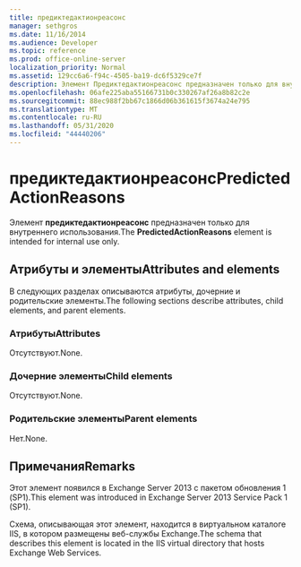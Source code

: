 ```yaml
---
title: предиктедактионреасонс
manager: sethgros
ms.date: 11/16/2014
ms.audience: Developer
ms.topic: reference
ms.prod: office-online-server
localization_priority: Normal
ms.assetid: 129cc6a6-f94c-4505-ba19-dc6f5329ce7f
description: Элемент Предиктедактионреасонс предназначен только для внутреннего использования.
ms.openlocfilehash: 06afe225aba55166731b0c330267af26a8b82c2e
ms.sourcegitcommit: 88ec988f2bb67c1866d06b361615f3674a24e795
ms.translationtype: MT
ms.contentlocale: ru-RU
ms.lasthandoff: 05/31/2020
ms.locfileid: "44440206"
---
```

# <a name="predictedactionreasons"></a><span data-ttu-id="5aa3a-103">предиктедактионреасонс</span><span class="sxs-lookup"><span data-stu-id="5aa3a-103">PredictedActionReasons</span></span>

<span data-ttu-id="5aa3a-104">Элемент **предиктедактионреасонс** предназначен только для внутреннего использования.</span><span class="sxs-lookup"><span data-stu-id="5aa3a-104">The **PredictedActionReasons** element is intended for internal use only.</span></span> 

## <a name="attributes-and-elements"></a><span data-ttu-id="5aa3a-105">Атрибуты и элементы</span><span class="sxs-lookup"><span data-stu-id="5aa3a-105">Attributes and elements</span></span>

<span data-ttu-id="5aa3a-106">В следующих разделах описываются атрибуты, дочерние и родительские элементы.</span><span class="sxs-lookup"><span data-stu-id="5aa3a-106">The following sections describe attributes, child elements, and parent elements.</span></span>
  
### <a name="attributes"></a><span data-ttu-id="5aa3a-107">Атрибуты</span><span class="sxs-lookup"><span data-stu-id="5aa3a-107">Attributes</span></span>

<span data-ttu-id="5aa3a-108">Отсутствуют.</span><span class="sxs-lookup"><span data-stu-id="5aa3a-108">None.</span></span>
  
### <a name="child-elements"></a><span data-ttu-id="5aa3a-109">Дочерние элементы</span><span class="sxs-lookup"><span data-stu-id="5aa3a-109">Child elements</span></span>

<span data-ttu-id="5aa3a-110">Отсутствуют.</span><span class="sxs-lookup"><span data-stu-id="5aa3a-110">None.</span></span>
  
### <a name="parent-elements"></a><span data-ttu-id="5aa3a-111">Родительские элементы</span><span class="sxs-lookup"><span data-stu-id="5aa3a-111">Parent elements</span></span>

<span data-ttu-id="5aa3a-112">Нет.</span><span class="sxs-lookup"><span data-stu-id="5aa3a-112">None.</span></span>
  
## <a name="remarks"></a><span data-ttu-id="5aa3a-113">Примечания</span><span class="sxs-lookup"><span data-stu-id="5aa3a-113">Remarks</span></span>

<span data-ttu-id="5aa3a-114">Этот элемент появился в Exchange Server 2013 с пакетом обновления 1 (SP1).</span><span class="sxs-lookup"><span data-stu-id="5aa3a-114">This element was introduced in Exchange Server 2013 Service Pack 1 (SP1).</span></span>
  
<span data-ttu-id="5aa3a-115">Схема, описывающая этот элемент, находится в виртуальном каталоге IIS, в котором размещены веб-службы Exchange.</span><span class="sxs-lookup"><span data-stu-id="5aa3a-115">The schema that describes this element is located in the IIS virtual directory that hosts Exchange Web Services.</span></span>
  

